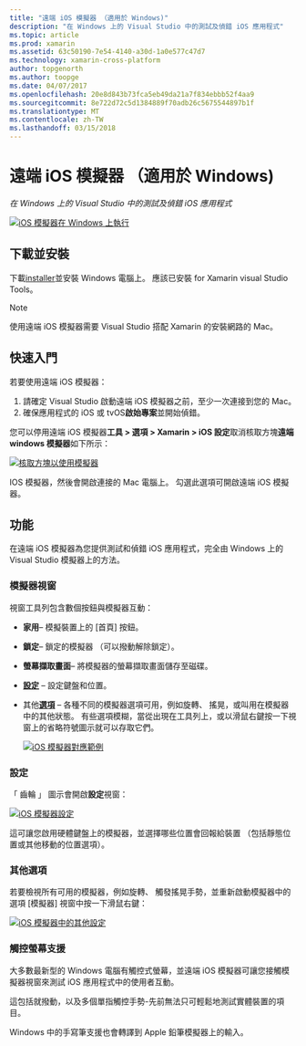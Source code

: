 ```yaml
---
title: "遠端 iOS 模擬器 （適用於 Windows)"
description: "在 Windows 上的 Visual Studio 中的測試及偵錯 iOS 應用程式"
ms.topic: article
ms.prod: xamarin
ms.assetid: 63c50190-7e54-4140-a30d-1a0e577c47d7
ms.technology: xamarin-cross-platform
author: topgenorth
ms.author: toopge
ms.date: 04/07/2017
ms.openlocfilehash: 20e8d843b73fca5eb49da21a7f834ebbb52f4aa9
ms.sourcegitcommit: 8e722d72c5d1384889f70adb26c5675544897b1f
ms.translationtype: MT
ms.contentlocale: zh-TW
ms.lasthandoff: 03/15/2018
---
```

# <a name="remoted-ios-simulator-for-windows"></a>遠端 iOS 模擬器 （適用於 Windows)

_在 Windows 上的 Visual Studio 中的測試及偵錯 iOS 應用程式_

[![](ios-simulator-images/hero-sml.png "iOS 模擬器在 Windows 上執行")](ios-simulator-images/hero.png#lightbox)

## <a name="download-and-install"></a>下載並安裝

下載[installer](https://dl.xamarin.com/xamarin-simulator/Xamarin.Simulator.Installer.msi)並安裝 Windows 電腦上。 應該已安裝 for Xamarin visual Studio Tools。

> [!NOTE]
> 使用遠端 iOS 模擬器需要 Visual Studio 搭配 Xamarin 的安裝網路的 Mac。

## <a name="getting-started"></a>快速入門

若要使用遠端 iOS 模擬器：

1. 請確定 Visual Studio 啟動遠端 iOS 模擬器之前，至少一次連接到您的 Mac。
2. 確保應用程式的 iOS 或 tvOS**啟始專案**並開始偵錯。

您可以停用遠端 iOS 模擬器**工具 > 選項 > Xamarin > iOS 設定**取消核取方塊**遠端 windows 模擬器**如下所示：

[![](ios-simulator-images/options-sml.png "核取方塊以使用模擬器")](ios-simulator-images/options.png#lightbox)

IOS 模擬器，然後會開啟連接的 Mac 電腦上。 勾選此選項可開啟遠端 iOS 模擬器。

## <a name="features"></a>功能

在遠端 iOS 模擬器為您提供測試和偵錯 iOS 應用程式，完全由 Windows 上的 Visual Studio 模擬器上的方法。

### <a name="simulator-window"></a>模擬器視窗

視窗工具列包含數個按鈕與模擬器互動：

- **家用**– 模擬裝置上的 [首頁] 按鈕。
- **鎖定**– 鎖定的模擬器 （可以撥動解除鎖定）。
- **螢幕擷取畫面**– 將模擬器的螢幕擷取畫面儲存至磁碟。
- [**設定**](#settings) – 設定鍵盤和位置。
- 其他[**選項**](#options) – 各種不同的模擬器選項可用，例如旋轉、 搖晃，或叫用在模擬器中的其他狀態。 有些選項模糊，當從出現在工具列上，或以滑鼠右鍵按一下視窗上的省略符號圖示就可以存取它們。

    [![](ios-simulator-images/maps-app-sml.png "iOS 模擬器對應範例")](ios-simulator-images/maps-app.png#lightbox)


### <a name="settings"></a>設定

「 齒輪 」 圖示會開啟**設定**視窗：

[![](ios-simulator-images/settings-sml.png "iOS 模擬器設定")](ios-simulator-images/settings.png#lightbox)

這可讓您啟用硬體鍵盤上的模擬器，並選擇哪些位置會回報給裝置 （包括靜態位置或其他移動的位置選項）。



### <a name="other-options"></a>其他選項

若要檢視所有可用的模擬器，例如旋轉、 觸發搖晃手勢，並重新啟動模擬器中的選項 [模擬器] 視窗中按一下滑鼠右鍵：

[![](ios-simulator-images/more-sml.png "iOS 模擬器中的其他設定")](ios-simulator-images/more.png#lightbox)

### <a name="touchscreen-support"></a>觸控螢幕支援

大多數最新型的 Windows 電腦有觸控式螢幕，並遠端 iOS 模擬器可讓您接觸模擬器視窗來測試 iOS 應用程式中的使用者互動。

這包括就撥動，以及多個單指觸控手勢-先前無法只可輕鬆地測試實體裝置的項目。

Windows 中的手寫筆支援也會轉譯到 Apple 鉛筆模擬器上的輸入。

<!--
<a name="knownissues" />

# Known Issues

 - Apple Watch devices may show in the Visual Studio device list, but are not yet supported.
 - Launching in **Release** mode may also start Apple’s simulator on the networked Mac.
 - Closing the remote iOS Simulator on Windows will not immediately stop debugging in Visual Studio. Stop debugging manually from the menu or the red button.
 - Opening too many different simulators simultaneously will produce unexpected results.
 - Exception of type `Foundation.NSErrorException` may be thrown while launching Simulators. Workaround is to kill csproxy (server process) on the Mac host and re-deploy to the simulator.
 - Performance may be slower when using Xcode 8
-->
